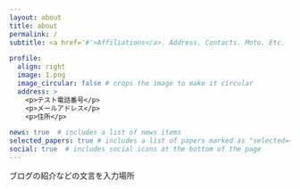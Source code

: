 ```yaml
---
layout: about
title: about
permalink: /
subtitle: <a href='#'>Affiliations</a>. Address. Contacts. Moto. Etc.

profile:
  align: right
  image: 1.png
  image_circular: false # crops the image to make it circular
  address: >
    <p>テスト電話番号</p>
    <p>メールアドレス</p>
    <p>住所</p>

news: true  # includes a list of news items
selected_papers: true # includes a list of papers marked as "selected={true}"
social: true  # includes social icons at the bottom of the page
---
```

ブログの紹介などの文言を入力場所
